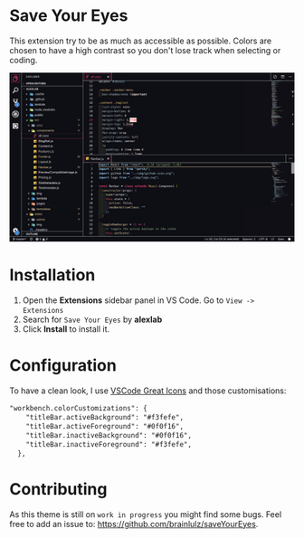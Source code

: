 # Save Your Eyes

This extension try to be as much as accessible as possible. Colors are chosen to have a high contrast so you don't lose track when selecting or coding.

![Preview](https://raw.githubusercontent.com/brainlulz/saveYourEyes/master/images/HCThemeScreenshot.png)

# Installation

1. Open the **Extensions** sidebar panel in VS Code. Go to `View -> Extensions`
2. Search for `Save Your Eyes` by **alexlab**
3. Click **Install** to install it.

# Configuration
To have a clean look, I use [VSCode Great Icons](https://marketplace.visualstudio.com/items?itemName=emmanuelbeziat.vscode-great-icons) and those customisations:
```
"workbench.colorCustomizations": {
    "titleBar.activeBackground": "#f3fefe",
    "titleBar.activeForeground": "#0f0f16",
    "titleBar.inactiveBackground": "#0f0f16",
    "titleBar.inactiveForeground": "#f3fefe",
  },
```

# Contributing

As this theme is still on `work in progress` you might find some bugs. Feel free to add an issue to: https://github.com/brainlulz/saveYourEyes.
